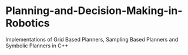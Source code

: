# Planning-and-Decision-Making-in-Robotics
 Implementations of Grid Based Planners, Sampling Based Planners and Symbolic Planners in C++
